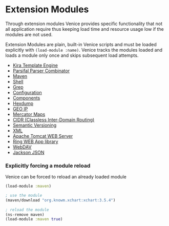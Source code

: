 # Extension Modules

Through extension modules Venice provides specific functionality
that not all application require thus keeping load time and 
resource usage low if the modules are not used.

Extension Modules are plain, built-in Venice scripts and must be loaded 
explicitly with `(load-module :name)`. Venice tracks the modules loaded
and loads a module only once and skips subsequent load attempts.

* [Kira Template Engine](ext-kira.md)
* [Parsifal Parser Combinator](ext-parsifal.md)
* [Maven](ext-maven.md)
* [Shell](ext-shell.md)
* [Grep](ext-grep.md)
* [Configuration](ext-configuration.md)
* [Components](ext-components.md)
* [Hexdump](ext-hexdump.md)
* [GEO IP](ext-geoip.md)
* [Mercator Maps](ext-mercator.md)
* [CIDR (Classless Inter-Domain Routing)](ext-cidr.md)
* [Semantic Versioning](ext-semver.md)
* [XML](ext-xml.md)
* [Apache Tomcat WEB Server](ext-tomcat.md)
* [Ring WEB App library](ext-ring.md)
* [WebDAV](ext-webdav.md)
* [Jackson JSON](ext-jackson.md)


### Explicitly forcing a module reload

Venice can be forced to reload an already loaded module

```clojure
(load-module :maven)

; use the module
(maven/download "org.knowm.xchart:xchart:3.5.4")
             
; reload the module
(ns-remove maven)
(load-module :maven true)
```

